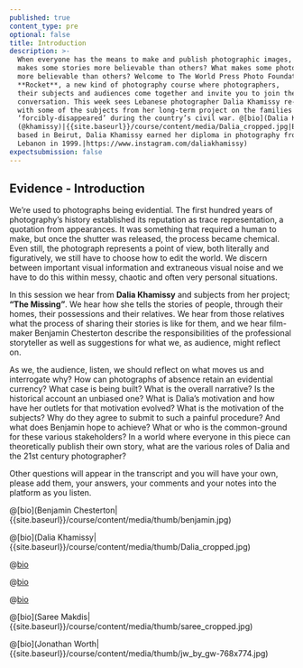 ```yaml
---
published: true
content_type: pre
optional: false
title: Introduction
description: >-
  When everyone has the means to make and publish photographic images, what
  makes some stories more believable than others? What makes some photographers
  more believable than others? Welcome to The World Press Photo Foundation's
  **Rocket**, a new kind of photography course where photographers,
  their subjects and audiences come together and invite you to join the
  conversation. This week sees Lebanese photographer Dalia Khamissy re-united
  with some of the subjects from her long-term project on the families of people
  ‘forcibly-disappeared’ during the country’s civil war. @[bio](Dalia Khamissy
  (@khamissy)|{{site.baseurl}}/course/content/media/Dalia_cropped.jpg|Born and
  based in Beirut, Dalia Khamissy earned her diploma in photography from USEK,
  Lebanon in 1999.|https://www.instagram.com/daliakhamissy)
expectsubmission: false
---
```

## Evidence - Introduction

We’re used to photographs being evidential. The first hundred years of photography’s history established its reputation as trace representation, a quotation from appearances. It was something that required a human to make, but once the shutter was released, the process became chemical. Even still, the photograph represents a point of view, both literally and figuratively, we still have to choose how to edit the world. We discern between important visual information and extraneous visual noise and we have to do this within messy, chaotic and often very personal situations.

In this session we hear from **Dalia Khamissy** and subjects from her project; **“The Missing”**. We hear how she tells the stories of people, through their homes, their possessions and their relatives. We hear from those relatives what the process of sharing their stories is like for them, and we hear film-maker Benjamin Chesterton describe the responsibilities of the professional storyteller as well as suggestions for what we, as audience, might reflect on.

As we, the audience, listen, we should reflect on what moves us and interrogate why? How can photographs of absence retain an evidential currency? What case is being built? What is the overall narrative? Is the historical account an unbiased one? What is Dalia’s motivation and how have her outlets for that motivation evolved? What is the motivation of the subjects? Why do they agree to submit to such a painful procedure? And what does Benjamin hope to achieve? What or who is the common-ground for these various stakeholders? In a world where everyone in this piece can theoretically publish their own story, what are the various roles of Dalia and the 21st century photographer?

Other questions will appear in the transcript and you will have your own, please add them, your answers, your comments and your notes into the platform as you listen.

@[bio](Benjamin Chesterton|{{site.baseurl}}/course/content/media/thumb/benjamin.jpg)

@[bio](Dalia Khamissy|{{site.baseurl}}/course/content/media/thumb/Dalia_cropped.jpg)

@[bio](Lina-Geadah|{{site.baseurl}}/course/content/media/thumb/Lina-Geadah.jpg)

@[bio](Jeanette-Youssef|{{site.baseurl}}/course/content/media/thumb/Jeanette-Youssef.jpg)

@[bio](Aida-Geadah|{{site.baseurl}}/course/content/media/thumb/Aida-Geadah.jpg)

@[bio](Saree Makdis|{{site.baseurl}}/course/content/media/thumb/saree_cropped.jpg)

@[bio](Jonathan Worth|{{site.baseurl}}/course/content/media/thumb/jw_by_gw-768x774.jpg)
